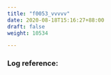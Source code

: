 ```yaml
---
title: "f0053_vvvvv"
date: 2020-08-18T15:16:27+88:00
draft: false
weight: 10534

---
```


### Log reference: <no value>

```
